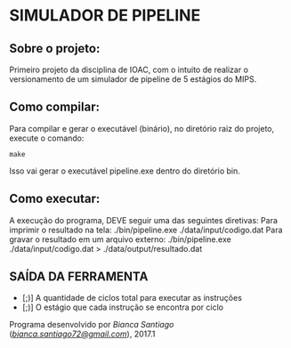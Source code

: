 # SIMULADOR DE PIPELINE


## Sobre o projeto:

Primeiro projeto da disciplina de IOAC, com o intuito de realizar o versionamento de um simulador de pipeline de 5 estágios do MIPS.
        
        
## Como compilar:

Para compilar e gerar o executável (binário), no diretório raiz do projeto, execute o comando:

    make

Isso vai gerar o executável pipeline.exe dentro do diretório bin.

## Como executar:
    

A execução do programa, DEVE seguir uma das seguintes diretivas: 
Para imprimir o resultado na tela: ./bin/pipeline.exe ./data/input/codigo.dat
Para gravar o resultado em um arquivo externo: ./bin/pipeline.exe ./data/input/codigo.dat > ./data/output/resultado.dat

## SAÍDA DA FERRAMENTA

- [;)] A quantidade de ciclos total para executar as instruções
- [;)] O estágio que cada instrução se encontra por ciclo

Programa desenvolvido por _Bianca Santiago_ (*bianca.santiago72@gmail.com*), 2017.1

